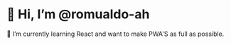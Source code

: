 # 👋 Hi, I’m @romualdo-ah

🌱 I’m currently learning React and want to make PWA'S as full as possible.
